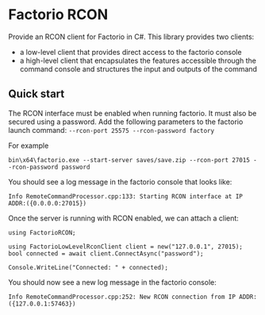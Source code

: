 # Factorio RCON

Provide an RCON client for Factorio in C#.
This library provides two clients:
- a low-level client that provides direct access to the factorio console
- a high-level client that encapsulates the features accessible through the command console and structures the input and outputs of the command

## Quick start

The RCON interface must be enabled when running factorio. It must also be secured using a password.
Add the following parameters to the factorio launch command: `--rcon-port 25575 --rcon-password factory`

For example
```
bin\x64\factorio.exe --start-server saves/save.zip --rcon-port 27015 --rcon-password password
```

You should see a log message in the factorio console that looks like:

```
Info RemoteCommandProcessor.cpp:133: Starting RCON interface at IP ADDR:({0.0.0.0:27015})
```

Once the server is running with RCON enabled, we can attach a client:

```
using FactorioRCON;

using FactorioLowLevelRconClient client = new("127.0.0.1", 27015);
bool connected = await client.ConnectAsync("password");

Console.WriteLine("Connected: " + connected);
```

You should now see a new log message in the factorio console:

```
Info RemoteCommandProcessor.cpp:252: New RCON connection from IP ADDR:({127.0.0.1:57463})
```